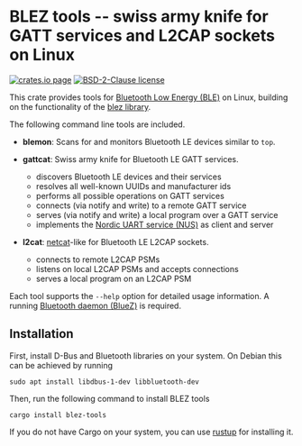 BLEZ tools -- swiss army knife for GATT services and L2CAP sockets on Linux
===========================================================================

[![crates.io page](https://img.shields.io/crates/v/blez-tools)](https://crates.io/crates/blez-tools)
[![BSD-2-Clause license](https://img.shields.io/crates/l/blez-tools)](https://github.com/surban/blez/blob/master/LICENSE)

This crate provides tools for [Bluetooth Low Energy (BLE)](https://en.wikipedia.org/wiki/Bluetooth_Low_Energy) on Linux,
building on the functionality of the [blez library](https://crates.io/crates/blez).

The following command line tools are included.

  - **blemon**: Scans for and monitors Bluetooth LE devices similar to `top`.

  - **gattcat**: Swiss army knife for Bluetooth LE GATT services.
    - discovers Bluetooth LE devices and their services
    - resolves all well-known UUIDs and manufacturer ids
    - performs all possible operations on GATT services
    - connects (via notify and write) to a remote GATT service
    - serves (via notify and write) a local program over a GATT service
    - implements the [Nordic UART service (NUS)](https://developer.nordicsemi.com/nRF_Connect_SDK/doc/latest/nrf/include/bluetooth/services/nus.html) as client and server

  - **l2cat**: [netcat](https://sectools.org/tool/netcat/)-like for Bluetooth LE L2CAP sockets.
    - connects to remote L2CAP PSMs
    - listens on local L2CAP PSMs and accepts connections
    - serves a local program on an L2CAP PSM

Each tool supports the `--help` option for detailed usage information.
A running [Bluetooth daemon (BlueZ)](http://www.bluez.org/) is required.

Installation
------------

First, install D-Bus and Bluetooth libraries on your system.
On Debian this can be achieved by running

    sudo apt install libdbus-1-dev libbluetooth-dev

Then, run the following command to install BLEZ tools

    cargo install blez-tools

If you do not have Cargo on your system, you can use [rustup](https://rustup.rs/) for installing it.


